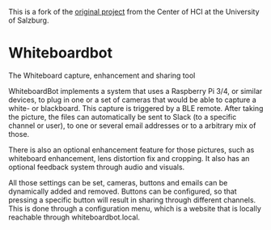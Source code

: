 This is a fork of the [original project](https://git.sbg.ac.at/center-for-hci/whiteboardbot/whiteboardbot-deb) from the Center of HCI at the University of Salzburg.

# Whiteboardbot

The Whiteboard capture, enhancement and sharing tool

WhiteboardBot implements a system that uses a Raspberry Pi 3/4, or similar
devices, to plug in one or a set of cameras that would be able to capture
a white- or blackboard. This capture is triggered by a BLE remote.
After taking the picture, the files can automatically be sent to Slack
(to a specific channel or user), to one or several email addresses or
to a arbitrary mix of those.

There is also an optional enhancement feature for those pictures, such as
whiteboard enhancement, lens distortion fix and cropping. It also has an
optional feedback system through audio and visuals.

All those settings can be set, cameras, buttons and emails can be
dynamically added and removed. Buttons can be configured, so that pressing a
specific button will result in sharing through different channels.
This is done through a configuration menu, which is a website that is locally
reachable through whiteboardbot.local.
